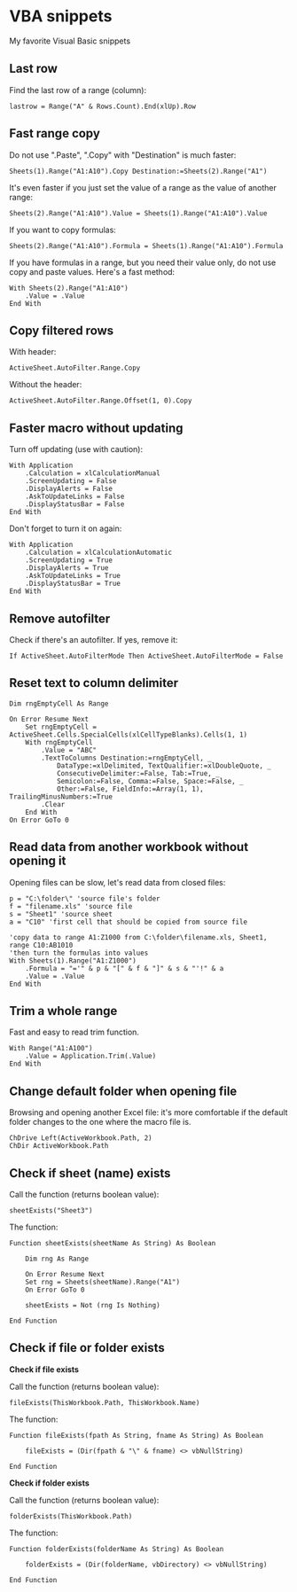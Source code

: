 # VBA snippets
My favorite Visual Basic snippets

## Last row

Find the last row of a range (column):

    lastrow = Range("A" & Rows.Count).End(xlUp).Row

## Fast range copy

Do not use ".Paste", ".Copy" with "Destination" is much faster:

    Sheets(1).Range("A1:A10").Copy Destination:=Sheets(2).Range("A1")

It's even faster if you just set the value of a range as the value of another range:

    Sheets(2).Range("A1:A10").Value = Sheets(1).Range("A1:A10").Value

If you want to copy formulas:

    Sheets(2).Range("A1:A10").Formula = Sheets(1).Range("A1:A10").Formula

If you have formulas in a range, but you need their value only, do not use copy and paste values. Here's a fast method:

    With Sheets(2).Range("A1:A10")
        .Value = .Value
    End With

## Copy filtered rows

With header:

    ActiveSheet.AutoFilter.Range.Copy

Without the header:

    ActiveSheet.AutoFilter.Range.Offset(1, 0).Copy

## Faster macro without updating

Turn off updating (use with caution):

    With Application
        .Calculation = xlCalculationManual
        .ScreenUpdating = False
        .DisplayAlerts = False
        .AskToUpdateLinks = False
        .DisplayStatusBar = False
    End With

Don't forget to turn it on again:

    With Application
        .Calculation = xlCalculationAutomatic
        .ScreenUpdating = True
        .DisplayAlerts = True
        .AskToUpdateLinks = True
        .DisplayStatusBar = True
    End With

## Remove autofilter

Check if there's an autofilter. If yes, remove it:

    If ActiveSheet.AutoFilterMode Then ActiveSheet.AutoFilterMode = False

## Reset text to column delimiter

    Dim rngEmptyCell As Range

    On Error Resume Next
        Set rngEmptyCell = ActiveSheet.Cells.SpecialCells(xlCellTypeBlanks).Cells(1, 1)
        With rngEmptyCell
            .Value = "ABC"
            .TextToColumns Destination:=rngEmptyCell, _
                DataType:=xlDelimited, TextQualifier:=xlDoubleQuote, _
                ConsecutiveDelimiter:=False, Tab:=True, _
                Semicolon:=False, Comma:=False, Space:=False, _
                Other:=False, FieldInfo:=Array(1, 1), TrailingMinusNumbers:=True
            .Clear
        End With
    On Error GoTo 0

## Read data from another workbook without opening it

Opening files can be slow, let's read data from closed files:

    p = "C:\folder\" 'source file's folder
    f = "filename.xls" 'source file
    s = "Sheet1" 'source sheet
    a = "C10" 'first cell that should be copied from source file

    'copy data to range A1:Z1000 from C:\folder\filename.xls, Sheet1, range C10:AB1010
    'then turn the formulas into values
    With Sheets(1).Range("A1:Z1000")
        .Formula = "='" & p & "[" & f & "]" & s & "'!" & a
        .Value = .Value
    End With
 
## Trim a whole range

Fast and easy to read trim function.

    With Range("A1:A100")
        .Value = Application.Trim(.Value)
    End With

## Change default folder when opening file

Browsing and opening another Excel file: it's more comfortable if the default folder changes to the one where the macro file is.

    ChDrive Left(ActiveWorkbook.Path, 2)
    ChDir ActiveWorkbook.Path

## Check if sheet (name) exists

Call the function (returns boolean value):
    
    sheetExists("Sheet3")

The function:
    
    Function sheetExists(sheetName As String) As Boolean

        Dim rng As Range

        On Error Resume Next
        Set rng = Sheets(sheetName).Range("A1")
        On Error GoTo 0

        sheetExists = Not (rng Is Nothing)

    End Function

## Check if file or folder exists

**Check if file exists**

Call the function (returns boolean value):

    fileExists(ThisWorkbook.Path, ThisWorkbook.Name)

The function:

    Function fileExists(fpath As String, fname As String) As Boolean

        fileExists = (Dir(fpath & "\" & fname) <> vbNullString)

    End Function

**Check if folder exists**

Call the function (returns boolean value):

    folderExists(ThisWorkbook.Path)

The function:

    Function folderExists(folderName As String) As Boolean

        folderExists = (Dir(folderName, vbDirectory) <> vbNullString)

    End Function

